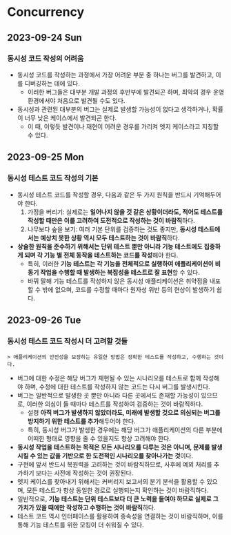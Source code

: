 # Concurrency
## 2023-09-24 Sun
### 동시성 코드 작성의 어려움
* 동시성 코드를 작성하는 과정에서 가장 어려운 부분 중 하나는 버그를 발견하고, 이를 디버깅하는 데에 있다.
  * 이러한 버그들은 대부분 개발 과정의 후반부에 발견되곤 하며, 최악의 경우 운영 환경에서야 처음으로 발견될 수도 있다.
* 동시성과 관련된 대부분의 버그는 실제로 발생할 가능성이 없다고 생각하거나, 확률이 너무 낮은 케이스에서 발견되곤 한다.
  * 이 때, 이렇듯 발견이나 재현이 어려운 경우를 가리켜 엣지 케이스라고 지칭할 수 있다.

## 2023-09-25 Mon
### 동시성 테스트 코드 작성의 기본
* 동시성 테스트 코드를 작성할 경우, 다음과 같은 두 가지 원칙을 반드시 기억해두어야 한다.
  1. 가정을 버리기: 실제로는 **일어나지 않을 것 같은 상황이더라도, 적어도 테스트를 작성할 때만은 이를 고려하여 도전적으로 작성하는 것이 바람직**하다.
  2. 나무보다 숲을 보기: 여러 기본 단위를 검증하는 것도 좋지만, **동시성 테스트에서는 예상치 못한 상황 역시 모두 테스트하는 것이 바람직**하다.
* **상술한 원칙을 준수하기 위해서는 단위 테스트 뿐만 아니라 기능 테스트에도 집중하게 되며 각 기능 별 전체 동작을 테스트하는 코드를 작성**해야 한다.
  * 특히, 이러한 **기능 테스트는 각 기능을 전체적으로 실행하여 애플리케이션이 비동기 작업을 수행할 때 발생하는 복잡성을 테스트로 잘 표현**할 수 있다.
  * 바꿔 말해 기능 테스트를 작성하지 않은 동시성 애플리케이션은 취약점을 내포할 수 밖에 없으며, 코드를 수정할 때마다 원자성 위반 등의 현상이 발생하기 쉽다.

## 2023-09-26 Tue
### 동시성 테스트 코드 작성시 더 고려할 것들
```
> 애플리케이션의 안전성을 보장하는 유일한 방법은 정확한 테스트를 작성하고, 수행하는 것이다.
```
* 버그에 대한 수정은 해당 버그가 재현될 수 있는 시나리오를 테스트로 함께 작성해야 하며, 수정에 대한 테스트를 작성하지 않는 코드는 다시 버그를 발생시킨다.
* 버그는 일반적으로 발생한 곳 뿐만 아니라 다른 곳에서도 존재할 가능성이 있으므로, 이러한 의심이 들 때마다 테스트를 작성하여 검증하는 것이 바람직하다.
  * 설령 **아직 버그가 발생하지 않았더라도, 미래에 발생할 것으로 의심되는 버그를 방지하기 위한 테스트를 추가**해두어야 한다.
  * 특히, 동시성 버그가 발생한 경우에는 해당 버그가 애플리케이션의 다른 부분에 어떠한 형태로 영향을 줄 수 있을지도 항상 고려해야 한다.
* **동시성 작업을 테스트하는 목적은 모든 시나리오를 다루는 것은 아니며, 문제를 발생시킬 수 있는 값을 기반으로 한 도전적인 시나리오를 찾아나가는 것**이다.
* 구현에 앞서 반드시 복원력을 고려하는 것이 바람직하므로, 사후에 예외 처리를 추가하기 보다는 사전에 작성하는 것이 권장된다.
* 엣지 케이스를 찾아내기 위해서는 커버리지 보고서의 분기 분석을 활용할 수 있으며, 모든 테스트가 항상 동일한 경로로 실행되는지 확인하는 것이 바람직하다.
* 일반적으로, **기능 테스트는 단위 테스트보다 더 큰 노력을 들여야 하므로 실제로 그 가치가 있을 때에만 작성하고 수행하는 것이 바람직**하다.
* 테스트 코드 역시 인터페이스를 활용하여 종속성을 연결하는 것이 바람직하며, 이를 통해 기능 테스트를 위한 모킹이 더 쉬워질 수 있다.